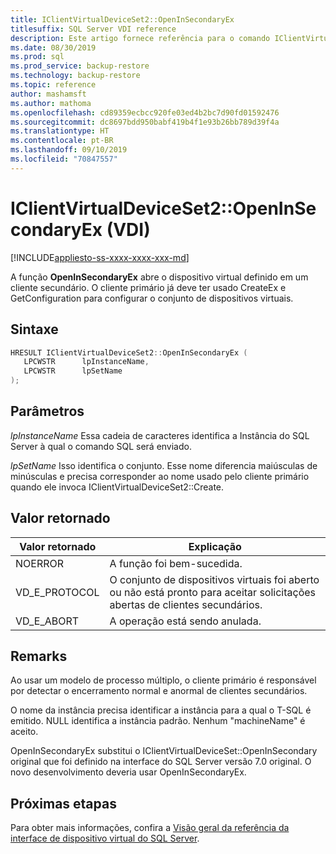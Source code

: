 ```yaml
---
title: IClientVirtualDeviceSet2::OpenInSecondaryEx
titlesuffix: SQL Server VDI reference
description: Este artigo fornece referência para o comando IClientVirtualDeviceSet2::OpenInSecondaryEx.
ms.date: 08/30/2019
ms.prod: sql
ms.prod_service: backup-restore
ms.technology: backup-restore
ms.topic: reference
author: mashamsft
ms.author: mathoma
ms.openlocfilehash: cd89359ecbcc920fe03ed4b2bc7d90fd01592476
ms.sourcegitcommit: dc8697bdd950babf419b4f1e93b26bb789d39f4a
ms.translationtype: HT
ms.contentlocale: pt-BR
ms.lasthandoff: 09/10/2019
ms.locfileid: "70847557"
---
```

# <a name="iclientvirtualdeviceset2openinsecondaryex-vdi"></a>IClientVirtualDeviceSet2::OpenInSecondaryEx (VDI)

[!INCLUDE[appliesto-ss-xxxx-xxxx-xxx-md](../../../includes/appliesto-ss-xxxx-xxxx-xxx-md.md)]

A função **OpenInSecondaryEx** abre o dispositivo virtual definido em um cliente secundário. O cliente primário já deve ter usado CreateEx e GetConfiguration para configurar o conjunto de dispositivos virtuais.

## <a name="syntax"></a>Sintaxe

```c
HRESULT IClientVirtualDeviceSet2::OpenInSecondaryEx (
   LPCWSTR      lpInstanceName,
   LPCWSTR      lpSetName
);
```

## <a name="parameters"></a>Parâmetros

*lpInstanceName* Essa cadeia de caracteres identifica a Instância do SQL Server à qual o comando SQL será enviado.

*lpSetName* Isso identifica o conjunto. Esse nome diferencia maiúsculas de minúsculas e precisa corresponder ao nome usado pelo cliente primário quando ele invoca IClientVirtualDeviceSet2::Create.

## <a name="return-value"></a>Valor retornado

|Valor retornado | Explicação |
|---|---|
| NOERROR | A função foi bem-sucedida. |
| VD_E_PROTOCOL | O conjunto de dispositivos virtuais foi aberto ou não está pronto para aceitar solicitações abertas de clientes secundários. |
| VD_E_ABORT | A operação está sendo anulada. |

## <a name="remarks"></a>Remarks

Ao usar um modelo de processo múltiplo, o cliente primário é responsável por detectar o encerramento normal e anormal de clientes secundários.

O nome da instância precisa identificar a instância para a qual o T-SQL é emitido. NULL identifica a instância padrão. Nenhum "machineName\" é aceito.

OpenInSecondaryEx substitui o IClientVirtualDeviceSet::OpenInSecondary original que foi definido na interface do SQL Server versão 7.0 original. O novo desenvolvimento deveria usar OpenInSecondaryEx.

## <a name="next-steps"></a>Próximas etapas

Para obter mais informações, confira a [Visão geral da referência da interface de dispositivo virtual do SQL Server](reference-virtual-device-interface.md).